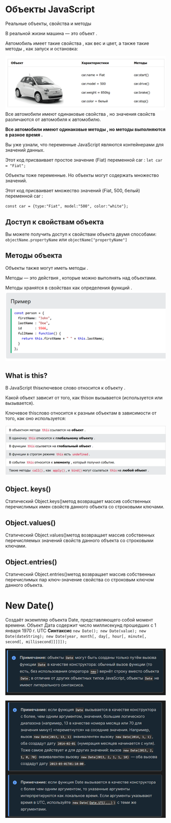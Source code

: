 # Объекты JavaScript
Реальные объекты, свойства и методы

В реальной жизни машина — это объект .

Автомобиль имеет такие свойства , как вес и цвет, а также такие методы , как запуск и остановка:

![The San Juan Mountains are beautiful!](/%D0%A1%D0%BD%D0%B8%D0%BC%D0%BE%D0%BA.PNG "San Juan Mountains")
Все автомобили имеют одинаковые свойства , но значения свойств различаются от автомобиля к автомобилю.

**Все автомобили имеют одинаковые методы , но методы выполняются в разное время .**

Вы уже узнали, что переменные JavaScript являются контейнерами для значений данных.

Этот код присваивает простое значение (Fiat) переменной car :
``let car = "Fiat";``

Объекты тоже переменные. Но объекты могут содержать множество значений.

Этот код присваивает множество значений (Fiat, 500, белый) переменной car :

``const car = {type:"Fiat", model:"500", color:"white"};``


## Доступ к свойствам объекта
Вы можете получить доступ к свойствам объекта двумя способами:
``objectName.propertyName``
или
``objectName["propertyName"]``

 ## Методы объекта
 Объекты также могут иметь методы .

Методы — это действия , которые можно выполнять над объектами.

Методы хранятся в свойствах как определения функций .
![The San Juan Mountains are beautiful!](/%D0%A1%D0%BD%D0%B8%D0%BC%D0%BE%D0%BA2.PNG "San Juan Mountains")

  ## What is this?

В JavaScript thisключевое слово относится к объекту .

Какой объект зависит от того, как thisон вызывается (используется или вызывается).

Ключевое thisслово относится к разным объектам в зависимости от того, как оно используется:

![The San Juan Mountains are beautiful!](/%D0%A1%D0%BD%D0%B8%D0%BC%D0%BE%D0%BA3.PNG "San Juan Mountains")

## Object. keys()
Статический Object.keys()метод возвращает массив собственных перечислимых имен свойств данного объекта со строковыми ключами.

## Object.values()
Статический Object.values()метод возвращает массив собственных перечисляемых значений свойств данного объекта со строковыми ключами.

## Object.entries()
Статический Object.entries()метод возвращает массив собственных перечислимых пар ключ-значение свойства со строковым ключом данного объекта.

# New Date()
Создаёт экземпляр объекта Date, представляющего собой момент времени. Объект Дата содержит число миллисекунд прошедших с 1 января 1970 г. UTC
**Синтаксис**
``new Date();
new Date(value);
new Date(dateString);
new Date(year, month[, day[, hour[, minute[, second[, millisecond]]]]]);``

![The San Juan Mountains are beautiful!](/%D0%A1%D0%BD%D0%B8%D0%BC%D0%BE%D0%BA4.PNG "San Juan Mountains")

![The San Juan Mountains are beautiful!](/%D0%A1%D0%BD%D0%B8%D0%BC%D0%BE%D0%BA5.PNG "San Juan Mountains")